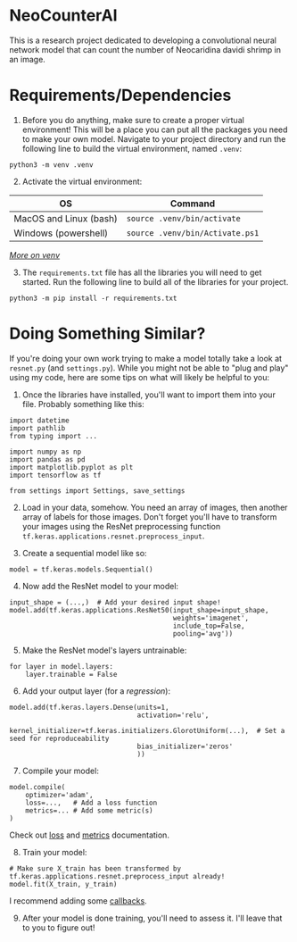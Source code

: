 # NeoCounterAI
This is a research project dedicated to developing a convolutional neural network model that can count the number of Neocaridina davidi shrimp in an image.


# Requirements/Dependencies
1. Before you do anything, make sure to create a proper virtual environment! This will be a place you can put all the packages you need to make your own model. Navigate to your project directory and run the following line to build the virtual environment, named `.venv`:

`python3 -m venv .venv`

2. Activate the virtual environment:

| OS | Command |
| --- | --- |
| MacOS and Linux (bash) | `source .venv/bin/activate` |
| Windows (powershell) | `source .venv/bin/Activate.ps1` |

*[More on venv](https://docs.python.org/3/library/venv.html)*

3. The `requirements.txt` file has all the libraries you will need to get started. Run the following line to build all of the libraries for your project.

`python3 -m pip install -r requirements.txt`

# Doing Something Similar?
If you're doing your own work trying to make a model totally take a look at `resnet.py` (and `settings.py`). While you might not be able to "plug and play" using my code, here are some tips on what will likely be helpful to you:

1. Once the libraries have installed, you'll want to import them into your file. Probably something like this:
```
import datetime
import pathlib
from typing import ...

import numpy as np
import pandas as pd
import matplotlib.pyplot as plt
import tensorflow as tf

from settings import Settings, save_settings
```

2. Load in your data, somehow. You need an array of images, then another array of labels for those images. Don't forget you'll have to transform your images using the ResNet preprocessing function `tf.keras.applications.resnet.preprocess_input`.


4. Create a sequential model like so:

`model = tf.keras.models.Sequential()`

4. Now add the ResNet model to your model:
```
input_shape = (...,)  # Add your desired input shape!
model.add(tf.keras.applications.ResNet50(input_shape=input_shape,
                                         weights='imagenet',
                                         include_top=False,
                                         pooling='avg'))
```

5. Make the ResNet model's layers untrainable:
```
for layer in model.layers:
    layer.trainable = False
```

6. Add your output layer (for a *regression*):
```
model.add(tf.keras.layers.Dense(units=1,
                                activation='relu',
                                kernel_initializer=tf.keras.initializers.GlorotUniform(...),  # Set a seed for reproduceability
                                bias_initializer='zeros'
                                ))
```

7. Compile your model:
```
model.compile(
    optimizer='adam',
    loss=...,   # Add a loss function
    metrics=... # Add some metric(s)
)
```
Check out [loss](https://keras.io/api/losses/) and [metrics](https://keras.io/api/metrics/) documentation.


8. Train your model:
```
# Make sure X_train has been transformed by tf.keras.applications.resnet.preprocess_input already!
model.fit(X_train, y_train)
```
I recommend adding some [callbacks](https://keras.io/api/callbacks/).

9. After your model is done training, you'll need to assess it. I'll leave that to you to figure out!
